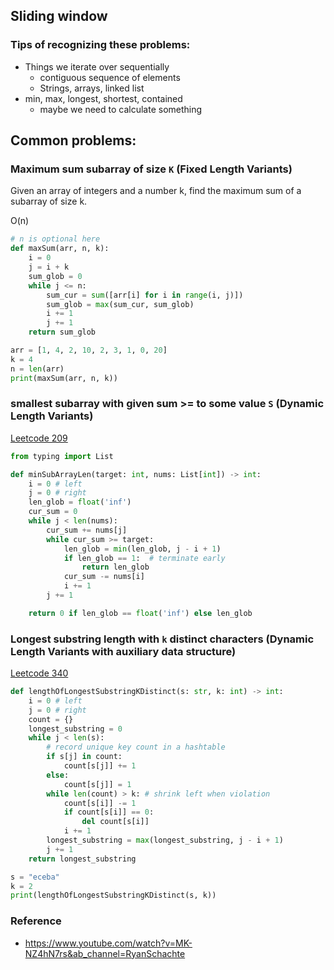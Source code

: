 ## Sliding window

### Tips of recognizing these problems:
* Things we iterate over sequentially 
  * contiguous sequence of elements
  * Strings, arrays, linked list
* min, max, longest, shortest, contained
  * maybe we need to calculate something 

    
## Common problems:

### Maximum sum subarray of size `K` (**Fixed Length Variants**)

Given an array of integers and a number k, find the maximum sum of a subarray of size k. 

O(n)

```python
# n is optional here
def maxSum(arr, n, k):
    i = 0
    j = i + k
    sum_glob = 0
    while j <= n:
        sum_cur = sum([arr[i] for i in range(i, j)])
        sum_glob = max(sum_cur, sum_glob)
        i += 1
        j += 1
    return sum_glob

arr = [1, 4, 2, 10, 2, 3, 1, 0, 20]
k = 4
n = len(arr)
print(maxSum(arr, n, k))
```


### smallest subarray with given sum >= to some value `S` (**Dynamic Length Variants**)

[Leetcode 209](../array/MinimumSizeSubarraySum.md)

```python
from typing import List

def minSubArrayLen(target: int, nums: List[int]) -> int:
    i = 0 # left
    j = 0 # right
    len_glob = float('inf')
    cur_sum = 0
    while j < len(nums):
        cur_sum += nums[j]
        while cur_sum >= target:
            len_glob = min(len_glob, j - i + 1)
            if len_glob == 1:  # terminate early
                return len_glob
            cur_sum -= nums[i]
            i += 1
        j += 1

    return 0 if len_glob == float('inf') else len_glob
```


### Longest substring length with `k` distinct characters (**Dynamic Length Variants with auxiliary data structure**)

[Leetcode 340](../array/LongestSubstringAtMostKDistinctChar.md)   

```python
def lengthOfLongestSubstringKDistinct(s: str, k: int) -> int:
    i = 0 # left
    j = 0 # right
    count = {}
    longest_substring = 0
    while j < len(s):
        # record unique key count in a hashtable
        if s[j] in count:
            count[s[j]] += 1
        else:
            count[s[j]] = 1
        while len(count) > k: # shrink left when violation
            count[s[i]] -= 1
            if count[s[i]] == 0:
                del count[s[i]]
            i += 1
        longest_substring = max(longest_substring, j - i + 1)
        j += 1
    return longest_substring

s = "eceba"
k = 2
print(lengthOfLongestSubstringKDistinct(s, k))
```


### Reference

* https://www.youtube.com/watch?v=MK-NZ4hN7rs&ab_channel=RyanSchachte

